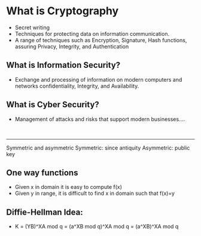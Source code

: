 # What is Cryptography
* Secret writing
* Techniques for protecting data on information communication.
* A range of techniques such as Encryption, Signature, Hash functions, assuring Privacy, Integrity, and Authentication
  <br>

## What is Information Security?
* Exchange and processing of information on modern computers and networks confidentiality, Integrity, and Availability.
  <br>

## What is Cyber Security?
* Management of attacks and risks that support modern businesses....

<br>

***
Symmetric and asymmetric 
Symmetric: since antiquity
Asymmetric: public key

## One way functions
* Given x in domain it is easy to compute f(x)
* Given y in range, it is difficult to find x in domain such that f(x)=y
  <br> 

## Diffie-Hellman Idea:
* K = (YB)^XA mod q = (a^XB mod q)^XA mod q = (a^XB)^XA mod q 










